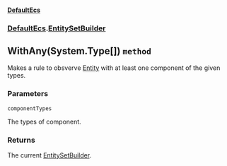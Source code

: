 #### [DefaultEcs](./DefaultEcs.md 'DefaultEcs')
### [DefaultEcs](./DefaultEcs.md#DefaultEcs 'DefaultEcs').[EntitySetBuilder](./DefaultEcs-EntitySetBuilder.md 'DefaultEcs.EntitySetBuilder')
## WithAny(System.Type[]) `method`
Makes a rule to obsverve [Entity](./DefaultEcs-Entity.md 'DefaultEcs.Entity') with at least one component of the given types.
### Parameters

<a name='DefaultEcs-EntitySetBuilder-WithAny(System-Type--)-componentTypes'></a>
`componentTypes`

The types of component.
### Returns
The current [EntitySetBuilder](./DefaultEcs-EntitySetBuilder.md 'DefaultEcs.EntitySetBuilder').
